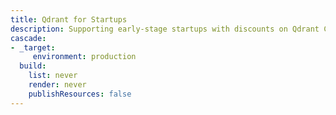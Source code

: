 ```yaml
---
title: Qdrant for Startups
description: Supporting early-stage startups with discounts on Qdrant Cloud, technical guidance, and access to key AI tools from LlamaIndex, Hugging Face, and Airbyte.
cascade:
- _target:
     environment: production
  build:
    list: never
    render: never
    publishResources: false
---
```

